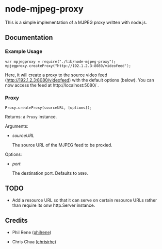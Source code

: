 node-mjpeg-proxy
================

This is a simple implementation of a MJPEG proxy written with node.js.

## Documentation

### Example Usage

    var mpjegproxy = require("./lib/node-mjpeg-proxy");
    mpjegproxy.createProxy("http://192.1.2.3:8080/videofeed");

Here, it will create a proxy to the source video feed (http://192.1.2.3:8080/videofeed) with the default options (below). You can now access the feed at http://localhost:5080/ .

### Proxy

    Proxy.createProxy(sourceURL, [options]);

Returns: a `Proxy` instance.

Arguments:

- *sourceURL*

  The source URL of the MJPEG feed to be proxied.

Options:

- *port*

  The destination port. Defaults to `5080`.

## TODO

- Add a resource URL so that it can serve on certain resource URLs rather than require its onw http.Server instance.

## Credits

- Phil Rene ([philrene](http://github.com/philrene))

- Chris Chua ([chrisirhc](http://github.com/chrisirhc))
